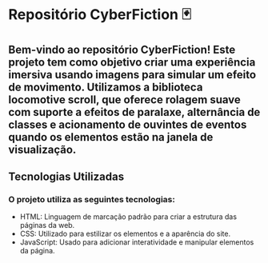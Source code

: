 # Repositório CyberFiction 🃏
## Bem-vindo ao repositório CyberFiction! Este projeto tem como objetivo criar uma experiência imersiva usando imagens para simular um efeito de movimento. Utilizamos a biblioteca locomotive scroll, que oferece rolagem suave com suporte a efeitos de paralaxe, alternância de classes e acionamento de ouvintes de eventos quando os elementos estão na janela de visualização.

## Tecnologias Utilizadas
### O projeto utiliza as seguintes tecnologias:

- HTML: Linguagem de marcação padrão para criar a estrutura das páginas da web.
- CSS: Utilizado para estilizar os elementos e a aparência do site.
- JavaScript: Usado para adicionar interatividade e manipular elementos da página.

